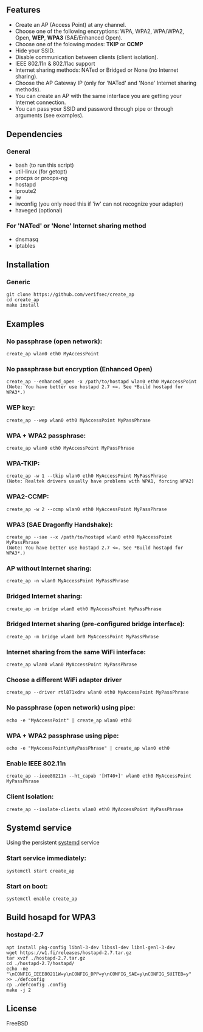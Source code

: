 ## Features
* Create an AP (Access Point) at any channel.
* Choose one of the following encryptions: WPA, WPA2, WPA/WPA2, Open, **WEP**, **WPA3** (SAE/Enhanced Open).
* Choose one of the folowing modes: **TKIP** or **CCMP**
* Hide your SSID.
* Disable communication between clients (client isolation).
* IEEE 802.11n & 802.11ac support
* Internet sharing methods: NATed or Bridged or None (no Internet sharing).
* Choose the AP Gateway IP (only for 'NATed' and 'None' Internet sharing methods).
* You can create an AP with the same interface you are getting your Internet connection.
* You can pass your SSID and password through pipe or through arguments (see examples).


## Dependencies
### General
* bash (to run this script)
* util-linux (for getopt)
* procps or procps-ng
* hostapd
* iproute2
* iw
* iwconfig (you only need this if 'iw' can not recognize your adapter)
* haveged (optional)

### For 'NATed' or 'None' Internet sharing method
* dnsmasq
* iptables


## Installation
### Generic
    git clone https://github.com/verifsec/create_ap
    cd create_ap
    make install

## Examples
### No passphrase (open network):
    create_ap wlan0 eth0 MyAccessPoint

### No passphrase but encryption (Enhanced Open)
    create_ap --enhanced_open -x /path/to/hostapd wlan0 eth0 MyAccessPoint
    (Note: You have better use hostapd 2.7 <=. See *Build hostapd for WPA3*.)

### WEP key:
    create_ap --wep wlan0 eth0 MyAccessPoint MyPassPhrase

### WPA + WPA2 passphrase:
    create_ap wlan0 eth0 MyAccessPoint MyPassPhrase

### WPA-TKIP:
    create_ap -w 1 --tkip wlan0 eth0 MyAccessPoint MyPassPhrase
    (Note: Realtek drivers usually have problems with WPA1, forcing WPA2)

### WPA2-CCMP:
    create_ap -w 2 --ccmp wlan0 eth0 MyAccessPoint MyPassPhrase

### WPA3 (SAE Dragonfly Handshake):
    create_ap --sae --x /path/to/hostapd wlan0 eth0 MyAccessPoint MyPassPhrase
    (Note: You have better use hostapd 2.7 <=. See *Build hostapd for WPA3*.)

### AP without Internet sharing:
    create_ap -n wlan0 MyAccessPoint MyPassPhrase

### Bridged Internet sharing:
    create_ap -m bridge wlan0 eth0 MyAccessPoint MyPassPhrase

### Bridged Internet sharing (pre-configured bridge interface):
    create_ap -m bridge wlan0 br0 MyAccessPoint MyPassPhrase

### Internet sharing from the same WiFi interface:
    create_ap wlan0 wlan0 MyAccessPoint MyPassPhrase

### Choose a different WiFi adapter driver
    create_ap --driver rtl871xdrv wlan0 eth0 MyAccessPoint MyPassPhrase

### No passphrase (open network) using pipe:
    echo -e "MyAccessPoint" | create_ap wlan0 eth0

### WPA + WPA2 passphrase using pipe:
    echo -e "MyAccessPoint\nMyPassPhrase" | create_ap wlan0 eth0

### Enable IEEE 802.11n
    create_ap --ieee80211n --ht_capab '[HT40+]' wlan0 eth0 MyAccessPoint MyPassPhrase

### Client Isolation:
    create_ap --isolate-clients wlan0 eth0 MyAccessPoint MyPassPhrase

## Systemd service
Using the persistent [systemd](https://wiki.archlinux.org/index.php/systemd#Basic_systemctl_usage) service
### Start service immediately:
    systemctl start create_ap

### Start on boot:
    systemctl enable create_ap


## Build hosapd for WPA3
### hostapd-2.7
    apt install pkg-config libnl-3-dev libssl-dev libnl-genl-3-dev
    wget https://w1.fi/releases/hostapd-2.7.tar.gz
    tar xvzf ./hostapd-2.7.tar.gz
    cd ./hostapd-2.7/hostapd/
    echo -ne "\nCONFIG_IEEE80211W=y\nCONFIG_DPP=y\nCONFIG_SAE=y\nCONFIG_SUITEB=y" >> ./defconfig
    cp ./defconfig .config
    make -j 2

## License
FreeBSD
